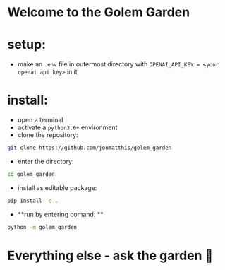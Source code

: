 # Welcome to the Golem Garden 


# setup: 
- make an `.env` file in outermost directory with `OPENAI_API_KEY = <your openai api key>` in it

# install: 
- open a terminal
- activate a `python3.6+` environment
- clone the repository: 
```bash
git clone https://github.com/jonmatthis/golem_garden
```
- enter the directory:
```bash
cd golem_garden
```
- install as editable package:
```bash
pip install -e .
```
- **run by entering comand: **
```bash
python -m golem_garden
```


# Everything else - ask the garden 🌱
